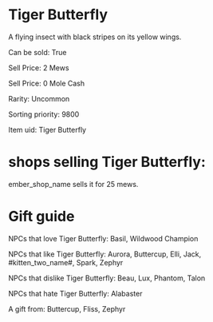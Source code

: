 # Tiger Butterfly

A flying insect with black stripes on its yellow wings.

Can be sold: True

Sell Price: 2 Mews

Sell Price: 0 Mole Cash

Rarity: Uncommon

Sorting priority: 9800

Item uid: Tiger Butterfly

# shops selling Tiger Butterfly:

ember_shop_name sells it for 25 mews.

# Gift guide

NPCs that love Tiger Butterfly: Basil, Wildwood Champion

NPCs that like Tiger Butterfly: Aurora, Buttercup, Elli, Jack, #kitten_two_name#, Spark, Zephyr

NPCs that dislike Tiger Butterfly: Beau, Lux, Phantom, Talon

NPCs that hate Tiger Butterfly: Alabaster

A gift from: Buttercup, Fliss, Zephyr